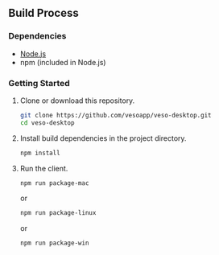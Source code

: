 ## Build Process

### Dependencies

- [Node.js](https://nodejs.org/en/download)
- npm (included in Node.js)

### Getting Started

1. Clone or download this repository.

   ```sh
   git clone https://github.com/vesoapp/veso-desktop.git
   cd veso-desktop
   ```

2. Install build dependencies in the project directory.

   ```sh
   npm install
   ```

3. Run the client.

   ```sh
   npm run package-mac
   ```
   or
      ```sh
   npm run package-linux
   ```
   or
      ```sh
   npm run package-win
   ```
